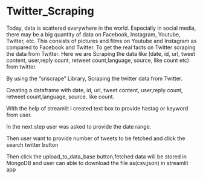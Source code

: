 # Twitter_Scraping
Today, data is scattered everywhere in the world. Especially in social media, there may be a big quantity of data on Facebook, Instagram, Youtube, Twitter, etc. This consists of pictures and films on Youtube and Instagram as compared to Facebook and Twitter. To get the real facts on Twitter scraping the data from Twitter. Here we are Scraping the data like (date, id, url, tweet content, user,reply count, retweet count,language, source, like count etc) from twitter.  

By using the “snscrape” Library, Scraping the twitter data from Twitter.  

Creating a dataframe with date, id, url, tweet content, user,reply count, retweet count,language, source, like count.  

With the help of streamlit i created text box to provide hastag or keyword from user.  

In the next step user was asked to provide the date range.  

Then user want to provide number of tweets to be fetched and click the search twitter button  

Then click the upload_to_data_base button,fetched data will be stored in MongoDB and user can able to download the file as(csv,json) in streamlit app
